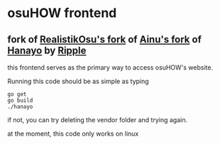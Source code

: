 # osuHOW frontend
## fork of [RealistikOsu's fork](https://github.com/RealistikOsu/hanayo) of [Ainu's fork](https://github.com/osuthailand/hanayo) of [Hanayo](https://github.com/osuripple/hanayo) by [Ripple](https://ripple.moe/)
this frontend serves as the primary way to access osuHOW's website.

Running this code should be as simple as typing
```
go get
go build
./hanayo
```

if not, you can try deleting the vendor folder and trying again.

at the moment, this code only works on linux
